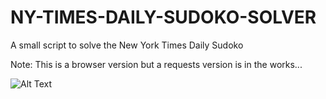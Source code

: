 # NY-TIMES-DAILY-SUDOKO-SOLVER

A small script to solve the New York Times Daily Sudoko

Note: This is a browser version but a requests version is in the works...

![Alt Text](https://media.giphy.com/media/vFKqnCdLPNOKc/giphy.gif)
